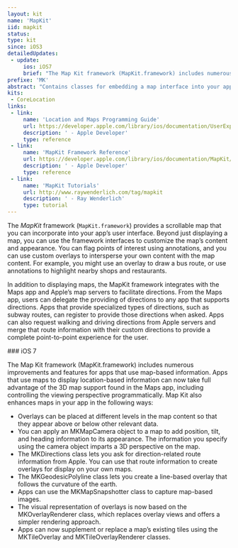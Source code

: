```yaml
---
layout: kit
name: 'MapKit'
iid: mapkit
status:
type: kit
since: iOS3
detailedUpdates:
 - update:
     ios: iOS7
     brief: "The Map Kit framework (MapKit.framework) includes numerous improvements and features for apps that use map-based information. Apps that use maps to display location-based information can now take full advantage of the 3D map support found in the Maps app, including controlling the viewing perspective programmatically. Map Kit also enhances maps in your app. See page content."
prefixe: 'MK'
abstract: "Contains classes for embedding a map interface into your application and for reverse-geocoding coordinates."
kits:
 - CoreLocation
links:
 - link:
     name: 'Location and Maps Programming Guide'
     url: https://developer.apple.com/library/ios/documentation/UserExperience/Conceptual/LocationAwarenessPG/Introduction/Introduction.html
     description: ' - Apple Developer'
     type: reference
 - link:
     name: 'MapKit Framework Reference'
     url: https://developer.apple.com/library/ios/documentation/MapKit/Reference/MapKit_Framework_Reference/index.html
     description: ' - Apple Developer'
     type: reference
 - link:
     name: 'MapKit Tutorials'
     url: http://www.raywenderlich.com/tag/mapkit
     description: ' - Ray Wenderlich'
     type: tutorial
---
```


The *MapKit* framework (`MapKit.framework`) provides a scrollable map that you can incorporate into your app’s user interface. Beyond just displaying a map, you can use the framework interfaces to customize the map’s content and appearance. You can flag points of interest using annotations, and you can use custom overlays to intersperse your own content with the map content. For example, you might use an overlay to draw a bus route, or use annotations to highlight nearby shops and restaurants.

In addition to displaying maps, the MapKit framework integrates with the Maps app and Apple’s map servers to facilitate directions. From the Maps app, users can delegate the providing of directions to any app that supports directions. Apps that provide specialized types of directions, such as subway routes, can register to provide those directions when asked. Apps can also request walking and driving directions from Apple servers and merge that route information with their custom directions to provide a complete point-to-point experience for the user.



###&nbsp;iOS 7

The Map Kit framework (MapKit.framework) includes numerous improvements and features for apps that use map-based information. Apps that use maps to display location-based information can now take full advantage of the 3D map support found in the Maps app, including controlling the viewing perspective programmatically. Map Kit also enhances maps in your app in the following ways:

* Overlays can be placed at different levels in the map content so that they appear above or below other relevant data.
* You can apply an MKMapCamera object to a map to add position, tilt, and heading information to its appearance. The information you specify using the camera object imparts a 3D perspective on the map.
* The MKDirections class lets you ask for direction-related route information from Apple. You can use that route information to create overlays for display on your own maps.
* The MKGeodesicPolyline class lets you create a line-based overlay that follows the curvature of the earth.
* Apps can use the MKMapSnapshotter class to capture map-based images.
* The visual representation of overlays is now based on the MKOverlayRenderer class, which replaces overlay views and offers a simpler rendering approach.
* Apps can now supplement or replace a map’s existing tiles using the MKTileOverlay and MKTileOverlayRenderer classes.

